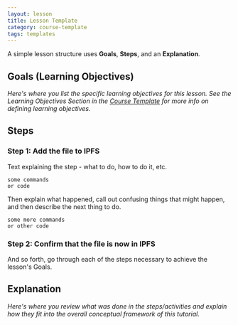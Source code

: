 ```yaml
---
layout: lesson
title: Lesson Template
category: course-template
tags: templates
---
```


A simple lesson structure uses **Goals**, **Steps**, and an **Explanation**.

## Goals (Learning Objectives)

_Here's where you list the specific learning objectives for this lesson. See the Learning Objectives Section in the [Course Template](../..) for more info on defining learning objectives._

## Steps
### Step 1: Add the file to IPFS

Text explaining the step - what to do, how to do it, etc.

```
some commands
or code
```

Then explain what happened, call out confusing things that might happen, and then describe the next thing to do.

```
some more commands
or other code
```

### Step 2: Confirm that the file is now in IPFS

And so forth, go through each of the steps necessary to achieve the lesson's Goals.

## Explanation

_Here's where you review what was done in the steps/activities and explain how they fit into the overall conceptual framework of this tutorial._
